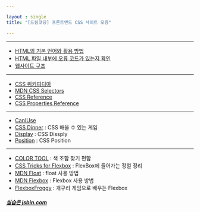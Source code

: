```yaml
---

layout : single
title: "[드림코딩] 프론트엔드 CSS 사이트 모음"

---
```

---
* [HTML의 기본 언어와 활용 방법](https://developer.mozilla.org/en-US/docs/Web/HTML/ELEMENT "developer link")
* [HTML 파일 내부에 오류 코드가 있는지 확인](https://validator.w3.org/#validate_by_upload)
* [웹사이트 구조](https://developer.mozilla.org/en-US/docs/Learn/HTML/Introduction_to_HTML/Document_and_website_structure)   
---   
* [CSS 위키피디아](https://en.wikipedia.org/wiki/CSS)
* [MDN CSS Selectors](https://developer.mozilla.org/en-US/docs/Web/CSS/CSS_Selectors)
* [CSS Reference](https://developer.mozilla.org/en-US/docs/Web/CSS/Reference)
* [CSS Properties Reference](https://developer.mozilla.org/en-US/docs/Web/CSS/CSS_Properties_Reference)   
---   
* [CanIUse](https://caniuse.com/)
* [CSS Dinner](https://flukeout.github.io/) : CSS 배울 수 있는 게임
* [Display](https://developer.mozilla.org/en-US/docs/Web/CSS/display) : CSS Dissply
* [Position](https://developer.mozilla.org/en-US/docs/Web/CSS/position) : CSS Position   
---   
* [COLOR TOOL](https://material.io/resources/color/#!/?view.left=0&view.right=0&primary.color=607D8B) : 색 조합 찾기 편함   
* [CSS Tricks for Flexbox](https://css-tricks.com/snippets/css/a-guide-to-flexbox/) : FlexBox에 들어가는 정렬 정리   
* [MDN Float](https://developer.mozilla.org/en-US/docs/Web/CSS/float) : float 사용 방법   
* [MDN Flexbox](https://developer.mozilla.org/en-US/docs/Web/CSS/CSS_Flexible_Box_Layout/Basic_Concepts_of_Flexbox) : Flexbox 사용 방법   
* [FlexboxFroggy](https://flexboxfroggy.com/#ko) : 개구리 게임으로 배우는 Flexbox

##### [실습은 jsbin.com](www.jsbin.com)
